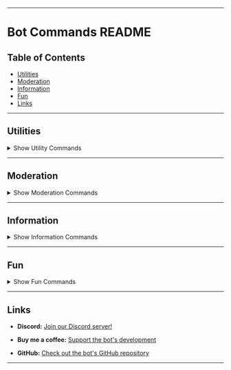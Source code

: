 
---

# Bot Commands README

## Table of Contents
- [Utilities](#utilities)
- [Moderation](#moderation)
- [Information](#information)
- [Fun](#fun)
- [Links](#links)

---

## Utilities <a name="utilities"></a>

<details>
  <summary>Show Utility Commands</summary>

### `cgloves {username}`
- **Description:** Displays the glove data for the specified `{username}`, showing which gloves they own.

### `convert {num} {unit} {translate}`
- **Description:** Translates the given `{num}` `{unit}` to `{translate}`.

### `remind {duration} (reason)`
- **Description:** Sets a reminder for the specified `{duration}` with an optional `(reason)`.

### `translate {language} | {message}`
- **Description:** Translates the given `{message}` into the specified `{language}`.

</details>

---

## Moderation <a name="moderation"></a>

<details>
  <summary>Show Moderation Commands</summary>

### `clear {amount} (member)`
- **Description:** Clears `{amount}` of messages from the specified `(member)`.

### `purge {amount}`
- **Description:** Clears `{amount}` of messages in the current channel.

### `mute {member} {duration} (reason)`
- **Description:** Mutes the specified `{member}` for the given `{duration}` with an optional `(reason)`.

### `unmute {member} (reason)`
- **Description:** Unmutes the specified `{member}`.

### `ban {member} (duration) (reason)`
- **Description:** Bans the specified `{member}` for a specified `(duration)`. Duration is infinite if left blank. `(Reason)` is set to None if blank.

### `unban {member}`
- **Description:** Unbans the specified banned `{member}`.

### `remove_role {member} {role}`
- **Description:** Removes the specified `{role}` from `{member}`.

### `give_role {member} {role}`
- **Description:** Grants the specified `{role}` to `{member}`.

### `slowmode (amt)`
- **Description:** Sets the slowmode of the current channel. Removes it if `(amt)` is set to None.

### `nick {username} {nickname}`
- **Description:** Sets the nickname of the specified `{username}` to `{nickname}`.

</details>

---

## Information <a name="information"></a>

<details>
  <summary>Show Information Commands</summary>

### `ping`
- **Description:** Displays the current ping of the bot to reach your client. Higher values indicate slower responses.

### `help (command)`
- **Description:** Displays the help page for the specified `(command)`. Shows all commands if blank.

### `info`
- **Description:** Displays information about the bot.

### `serverinfo`
- **Description:** Displays information about the server.

### `userinfo (user)`
- **Description:** Displays information about the specified `(user)`. Shows author's info if none specified.

### `avatar (user)`
- **Description:** Displays the avatar of the specified `(user)`. Shows author's avatar if none specified.

</details>

---

## Fun <a name="fun"></a>

<details>
  <summary>Show Fun Commands</summary>

### `say {channelID} {args}`
- **Description:** Sends `{args}` to the specified `{channelID}`.

### `DM {user} {message}`
- **Description:** Sends `{message}` as a direct message to the specified `{user}`.

### `solve {equation}`
- **Description:** Solves basic equations. Note: may be glitchy.

### `ship (arg1) (arg2)`
- **Description:** Checks the compatibility between `{arg1}` and `{arg2}`.

### `fact`
- **Description:** Shares a fun fact!

### `joke`
- **Description:** Tells a random joke!

### `dog`
- **Description:** Displays a picture of a cute dog.

### `cat`
- **Description:** Displays a picture of a cute cat.

### `dice (num)`
- **Description:** Rolls a random number between 1 and `{num}` (defaults to 6 if none specified).

### `coinflip`
- **Description:** Flips a coin!

### `meme`
- **Description:** Shows a random meme.

### `rps {choice}`
- **Description:** Plays a round of Rock, Paper, Scissors with the bot.

</details>

---

## Links <a name="links"></a>

- **Discord:** [Join our Discord server!](https://discord.gg/z6JsMzH6XQ)
  
- **Buy me a coffee:** [Support the bot's development](https://www.buymeacoffee.com/lucasliorle)
  
- **GitHub:** [Check out the bot's GitHub repository](https://github.com/LucasLiorLE/EclipseBot)

---

